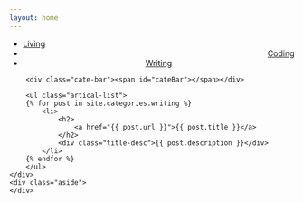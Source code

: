 ```yaml
---
layout: home
---
```


<div class="index-content writing">
    <div class="section">
        <ul class="artical-cate">
            <li><a href="/"><span>Living</span></a></li>
            <li style="text-align:right"><a href="/coding"><span>Coding</span></a></li>
            <li class="on" style="text-align:center"><a href="/writing"><span>Writing</span></a></li>
        </ul>

        <div class="cate-bar"><span id="cateBar"></span></div>

        <ul class="artical-list">
        {% for post in site.categories.writing %}
            <li>
                <h2>
                    <a href="{{ post.url }}">{{ post.title }}</a>
                </h2>
                <div class="title-desc">{{ post.description }}</div>
            </li>
        {% endfor %}
        </ul>
    </div>
    <div class="aside">
    </div>
</div>

